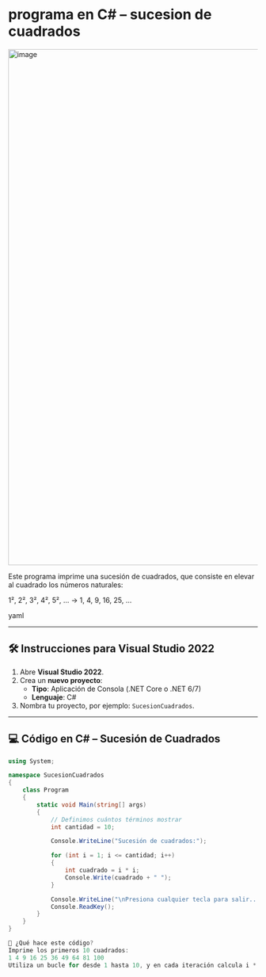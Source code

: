# programa en C# – sucesion de cuadrados

<img width="2559" height="1042" alt="image" src="https://github.com/user-attachments/assets/2f856c65-84fb-4b25-b414-ec0fd3800ceb" />

Este programa imprime una sucesión de cuadrados, que consiste en elevar al cuadrado los números naturales:

1², 2², 3², 4², 5², ... → 1, 4, 9, 16, 25, ...

yaml

---

## 🛠️ Instrucciones para Visual Studio 2022

1. Abre **Visual Studio 2022**.
2. Crea un **nuevo proyecto**:
   - **Tipo**: Aplicación de Consola (.NET Core o .NET 6/7)
   - **Lenguaje**: C#
3. Nombra tu proyecto, por ejemplo: `SucesionCuadrados`.

---

## 💻 Código en C# – Sucesión de Cuadrados

```csharp
using System;

namespace SucesionCuadrados
{
    class Program
    {
        static void Main(string[] args)
        {
            // Definimos cuántos términos mostrar
            int cantidad = 10;

            Console.WriteLine("Sucesión de cuadrados:");

            for (int i = 1; i <= cantidad; i++)
            {
                int cuadrado = i * i;
                Console.Write(cuadrado + " ");
            }

            Console.WriteLine("\nPresiona cualquier tecla para salir...");
            Console.ReadKey();
        }
    }
}

🧾 ¿Qué hace este código?
Imprime los primeros 10 cuadrados:
1 4 9 16 25 36 49 64 81 100
Utiliza un bucle for desde 1 hasta 10, y en cada iteración calcula i * i.

